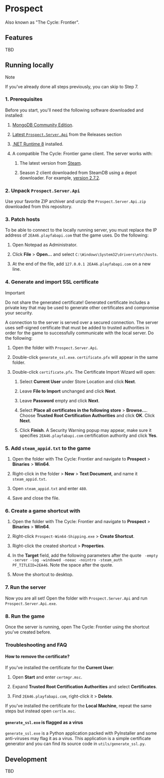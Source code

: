 # Prospect

Also known as "The Cycle: Frontier".

## Features

TBD

## Running locally

> [!NOTE]
> If you've already done all steps previously, you can skip to Step 7.

### 1. Prerequisites

Before you start, you'll need the following software downloaded and installed:

1. [MongoDB Community Edition](https://fastdl.mongodb.org/windows/mongodb-windows-x86_64-8.0.4-signed.msi).

1. [Latest `Prospect.Server.Api`](https://github.com/deiteris/Prospect/releases) from the Releases section

1. [.NET Runtime 8](https://dotnet.microsoft.com/en-us/download/dotnet/thank-you/runtime-8.0.12-windows-x64-installer) installed.

1. A compatible The Cycle: Frontier game client. The server works with:

   1. The latest version from [Steam](https://steamcommunity.com/app/868270).

   1. Season 2 client downloaded from SteamDB using a depot downloader. For example, [version 2.7.2](https://steamdb.info/depot/868271/history/?changeid=M:4623363103423775682).

### 2. Unpack `Prospect.Server.Api`

Use your favorite ZIP archiver and unzip the `Prospect.Server.Api.zip` downloaded from this repository.

### 3. Patch hosts

To be able to connect to the locally running server, you must replace the IP address of `2EA46.playfabapi.com` that the game uses. Do the following:

1. Open Notepad as Administrator.

1. Click **File** > **Open...** and select `C:\Windows\System32\drivers\etc\hosts`.

1. At the end of the file, add `127.0.0.1 2EA46.playfabapi.com` on a new line.

### 4. Generate and import SSL certificate

> [!IMPORTANT]
> Do not share the generated certificate! Generated certificate includes a private key that may be used to generate other certificates and compromise your security.

A connection to the server is served over a secured connection. The server uses self-signed certificate that must be added to trusted authorities in order for the game
to successfully communicate with the local server. Do the following:

1. Open the folder with `Prospect.Server.Api`.

1. Double-click `generate_ssl.exe`. `certificate.pfx` will appear in the same folder.

1. Double-click `certificate.pfx`. The Certificate Import Wizard will open:

    1. Select **Current User** under Store Location and click **Next**.

    1. Leave **File to Import** unchanged and click **Next**.

    1. Leave **Password** empty and click **Next**.

    1. Select **Place all certificates in the following store** > **Browse...**. Choose **Trusted Root Certification Authorities** and click **OK**. Click **Next**.

    1. Click **Finish**. A Security Warning popup may appear, make sure it specifies `2EA46.playfabapi.com` certification authority and click **Yes**.

### 5. Add `steam_appid.txt` to the game

1. Open the folder with The Cycle: Frontier and navigate to **Prospect** > **Binaries** > **Win64**.

1. Right-click in the folder > **New** > **Text Document**, and name it `steam_appid.txt`.

1. Open `steam_appid.txt` and enter `480`.

1. Save and close the file.

### 6. Create a game shortcut with

1. Open the folder with The Cycle: Frontier and navigate to **Prospect** > **Binaries** > **Win64**.

1. Right-click `Prospect-Win64-Shipping.exe` > **Create Shortcut**.

1. Right-click the created shortcut > **Properties**.

1. In the **Target** field, add the following parameters after the quote ` -empty -server -log -windowed -noeac -nointro -steam_auth PF_TITLEID=2EA46`. Note the space after the quote.

1. Move the shortcut to desktop.

### 7. Run the server

Now you are all set! Open the folder with `Prospect.Server.Api` and run `Prospect.Server.Api.exe`.

### 8. Run the game

Once the server is running, open The Cycle: Frontier using the shortcut you've created before.

### Troubleshooting and FAQ

#### How to remove the certificate?

If you've installed the certificate for the **Current User**:

1. Open **Start** and enter `certmgr.msc`.

1. Expand **Trusted Root Certification Authorities** and select **Certificates**.

1. Find `2EA46.playfabapi.com`, right-click it > **Delete**.

If you've installed the certificate for the **Local Machine**, repeat the same steps but instead open `certlm.msc`.

#### `generate_ssl.exe` is flagged as a virus

`generate_ssl.exe` is a Python application packed with PyInstaller and some anti-viruses may flag it as a virus.
This application is a simple certificate generator and you can find its source code in `utils/generate_ssl.py`.

## Development

TBD